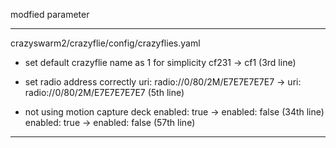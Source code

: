 modfied parameter


------------------------------------------------------------------------------
crazyswarm2/crazyflie/config/crazyflies.yaml

- set default crazyflie name as 1 for simplicity
cf231 -> cf1 (3rd line)

- set radio address correctly
uri: radio://0/80/2M/E7E7E7E7E7 -> uri: radio://0/80/2M/E7E7E7E7E7 (5th line)

- not using motion capture deck
enabled: true -> enabled: false (34th line)
enabled: true -> enabled: false (57th line)

------------------------------------------------------------------------------
